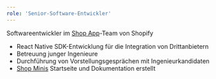 ```yaml
---
role: 'Senior-Software-Entwickler'
---
```

Softwareentwickler im [Shop App](https://shop.app/)-Team von Shopify
- React Native SDK-Entwicklung für die Integration von Drittanbietern
- Betreuung junger Ingenieure
- Durchführung von Vorstellungsgesprächen mit Ingenieurkandidaten
- [Shop Minis](https://shop.app/minis) Startseite und Dokumentation erstellt